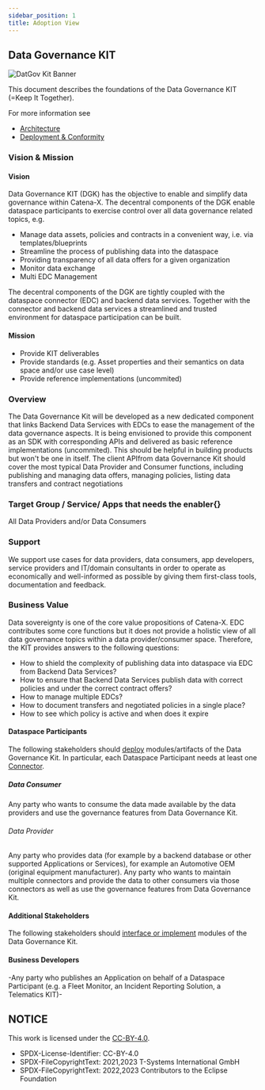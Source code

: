 ```yaml
---
sidebar_position: 1
title: Adoption View
---
```

## Data Governance KIT

<!--
 * Copyright (c) 2024 T-Systems International GmbH
 * Copyright (c) 2021,2023 Contributors to the Eclipse Foundation
 *
 * See the NOTICE file(s) distributed with this work for additional
 * information regarding copyright ownership.
 *
 * This documentation and the accompanying materials are made available under the
 * terms of the Creative Commons Attribution 4.0 International License,  which is available at
 * https://creativecommons.org/licenses/by/4.0/legalcode.
 *
 * Unless required by applicable law or agreed to in writing, software
 * distributed under the License is distributed on an "AS IS" BASIS, WITHOUT
 * WARRANTIES OR CONDITIONS OF ANY KIND, either express or implied. See the
 * License for the specific language governing permissions and limitations
 * under the License.
 *
 * SPDX-License-Identifier: CC-BY-4.0
-->

![DatGov Kit Banner](/img/DatGovKit/DatGovKit-Icon.png)

This document describes the foundations of the Data Governance KIT (=Keep It Together).

For more information see

* [Architecture](../development-view/architecture) 
* [Deployment & Conformity](../operation-view/deployment) 

### Vision & Mission

#### Vision

Data Governance KIT (DGK) has the objective to enable and simplify data governance within Catena-X. The decentral components of the DGK enable dataspace participants to exercise control over all data governance related topics, e.g.

* Manage data assets, policies and contracts in a convenient way, i.e. via templates/blueprints
* Streamline the process of publishing data into the dataspace
* Providing transparency of all data offers for a given organization
* Monitor data exchange
* Multi EDC Management

The decentral components of the DGK are tightly coupled with the dataspace connector (EDC) and backend data services. Together with the connector and backend data services a streamlined and trusted environment for dataspace participation can be built.

#### Mission

* Provide KIT deliverables
* Provide standards (e.g. Asset properties and their semantics on data space and/or use case level)
* Provide reference implementations (uncommited)

### Overview

The Data Governance Kit will be developed as a new dedicated component that links Backend Data Services with EDCs to ease the management of the data governance aspects. It is being envisioned to provide this component as an SDK with corresponding APIs and delivered as basic reference implementations (uncommited). This should be helpful in building products but won't be one in itself. The client APIfrom data Governance Kit should cover the most typical Data Provider and Consumer functions, including publishing and managing data offers, managing policies, listing data transfers and contract negotiations

### Target Group / Service/ Apps that needs the enabler{}

All Data Providers and/or Data Consumers

### Support

We support use cases for data providers, data consumers, app developers, service providers and IT/domain consultants in order to operate as economically and well-informed as possible by giving them first-class tools, documentation and feedback.


### Business Value

Data sovereignty is one of the core value propositions of Catena-X. EDC contributes some core functions but it does not provide a holistic view of all data governance topics within a data provider/consumer space. Therefore, the KIT provides answers to the following questions:
* How to shield the complexity of publishing data into dataspace via EDC from Backend Data Services?
* How to ensure that Backend Data Services publish data with correct policies and under the correct contract offers?
* How to manage multiple EDCs?
* How to document transfers and negotiated policies in a single place?
* How to see which policy is active and when does it expire

#### Dataspace Participants

The following stakeholders should [deploy](../operation-view/deployment) modules/artifacts of the Data Governance Kit.
In particular, each Dataspace Participant needs at least one [Connector](../operation-view/DatGov_edc).

##### Data Consumer

Any party who wants to consume the data made available by the data providers and use the governance features from Data Governance Kit.

###### Data Provider

Any party who provides data (for example by a backend database or other supported Applications or Services), for example an Automotive OEM (original equipment manufacturer). Any party who wants to maintain multiple connectors and provide the data to other consumers via those connectors as well as use the governance features from Data Governance Kit.

#### Additional Stakeholders

The following stakeholders should [interface or implement](../development-view/architecture) modules of the Data Governance Kit.

#### Business Developers


-Any party who publishes an Application on behalf of a Dataspace Participant (e.g. a Fleet Monitor, an Incident Reporting Solution, a Telematics KIT)-


## NOTICE

This work is licensed under the [CC-BY-4.0](https://creativecommons.org/licenses/by/4.0/legalcode).

- SPDX-License-Identifier: CC-BY-4.0
- SPDX-FileCopyrightText: 2021,2023 T-Systems International GmbH
- SPDX-FileCopyrightText: 2022,2023 Contributors to the Eclipse Foundation

